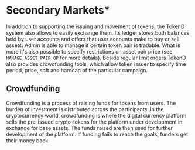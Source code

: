 # Secondary Markets*

In addition to supporting the issuing and movement of tokens, the TokenD system also allows to easily exchange them.
Its ledger stores both balances held by user accounts and offers that user accounts make to buy or sell assets.
Admin is able to manage if certain token pair is tradable. What is more it's also possible to specify restrictions on asset pair price (see `MANAGE_ASSET_PAIR_OP` for more details). Beside regular limit orders TokenD also provides crowdfunding tools, which allow token issuer to specify time period, price, soft and hardcap of the particular campaign.

## Crowdfunding

Crowdfunding is a process of raising funds for tokens from users. The burden of investment is distributed across the participants.
In the cryptocurrency world, crowdfunding is where the digital currency platform sells the pre-issued crypto-tokens for the platform under development in exchange for base assets. The funds raised are then used for further development of the platform. If funding fails to reach the goals, funders get their money back
